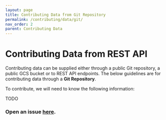 ```yaml
---
layout: page
title: Contributing Data from Git Repository
permalink: /contributing/data/git/
nav_order: 2
parent: Contributing Data
---
```

# Contributing Data from REST API

Contributing data can be supplied either through a public Git repository, a public GCS bucket or to REST API endpoints. The below guidelines are for contributing data through a **Git Repository**.

To contribute, we will need to know the following information:

TODO

### Open an issue [here](https://github.com/google/osv.dev/issues).
